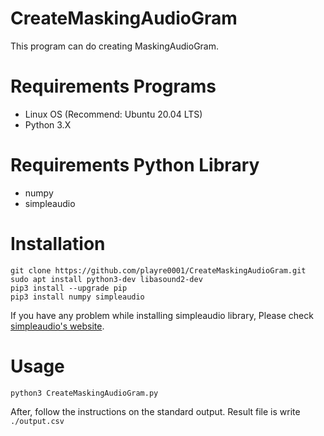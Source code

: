 # CreateMaskingAudioGram
This program can do creating MaskingAudioGram.

# Requirements Programs

* Linux OS (Recommend: Ubuntu 20.04 LTS)
* Python 3.X

# Requirements Python Library

* numpy
* simpleaudio

# Installation

```
git clone https://github.com/playre0001/CreateMaskingAudioGram.git
sudo apt install python3-dev libasound2-dev
pip3 install --upgrade pip
pip3 install numpy simpleaudio
```

If you have any problem while installing simpleaudio library, Please check [simpleaudio's website](https://simpleaudio.readthedocs.io/en/latest/installation.html).

# Usage

```
python3 CreateMaskingAudioGram.py
```
After, follow the instructions on the standard output.
Result file is write `./output.csv`
